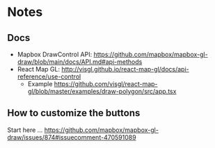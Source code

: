 # Notes

## Docs

- Mapbox DrawControl API: https://github.com/mapbox/mapbox-gl-draw/blob/main/docs/API.md#api-methods
- React Map GL: http://visgl.github.io/react-map-gl/docs/api-reference/use-control
  - Example https://github.com/visgl/react-map-gl/blob/master/examples/draw-polygon/src/app.tsx

## How to customize the buttons

Start here … https://github.com/mapbox/mapbox-gl-draw/issues/874#issuecomment-470591089
